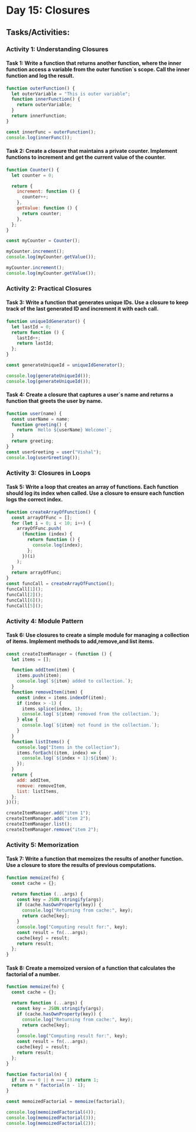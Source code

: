 # Day 15: Closures

## Tasks/Activities:

### Activity 1: Understanding Closures

#### Task 1: Write a function that returns another function, where the inner function access a variable from the outer function`s scope. Call the inner function and log the result.

```js
function outerFunction() {
  let outerVariable = "This is outer variable";
  function innerFunction() {
    return outerVariable;
  }
  return innerFunction;
}

const innerFunc = outerFunction();
console.log(innerFunc());
```

#### Task 2: Create a closure that maintains a private counter. Implement functions to increment and get the current value of the counter.

```js
function Counter() {
  let counter = 0;

  return {
    increment: function () {
      counter++;
    },
    getValue: function () {
      return counter;
    },
  };
}

const myCounter = Counter();

myCounter.increment();
console.log(myCounter.getValue());

myCounter.increment();
console.log(myCounter.getValue());
```

### Activity 2: Practical Closures

#### Task 3: Write a function that generates unique IDs. Use a closure to keep track of the last generated ID and increment it with each call.

```js
function uniqueIdGenerator() {
  let lastId = 0;
  return function () {
    lastId++;
    return lastId;
  };
}

const generateUniqueId = uniqueIdGenerator();

console.log(generateUniqueId());
console.log(generateUniqueId());
```

#### Task 4: Create a closure that captures a user`s name and returns a function that greets the user by name.

```js
function user(name) {
  const userName = name;
  function greeting() {
    return `Hello ${userName} Welcome!`;
  }
  return greeting;
}
const userGreeting = user("Vishal");
console.log(userGreeting());
```

### Activity 3: Closures in Loops

#### Task 5: Write a loop that creates an array of functions. Each function should log its index when called. Use a closure to ensure each function logs the correct index.

```js
function createArrayOfFunction() {
  const arrayOfFunc = [];
  for (let i = 0; i < 10; i++) {
    arrayOfFunc.push(
      (function (index) {
        return function () {
          console.log(index);
        };
      })(i)
    );
  }
  return arrayOfFunc;
}
const funcCall = createArrayOfFunction();
funcCall[1]();
funcCall[2]();
funcCall[6]();
funcCall[5]();
```

### Activity 4: Module Pattern

#### Task 6: Use closures to create a simple module for managing a collection of items. Implement methods to add,remove,and list items.

```js
const createItemManager = (function () {
  let items = [];

  function addItem(item) {
    items.push(item);
    console.log(`${item} added to collection.`);
  }
  function removeItem(item) {
    const index = items.indexOf(item);
    if (index > -1) {
      items.splice(index, 1);
      console.log(`${item} removed from the collection.`);
    } else {
      console.log(`${item} not found in the collection.`);
    }
  }
  function listItems() {
    console.log("Items in the collection");
    items.forEach((item, index) => {
      console.log(`${index + 1}:${item}`);
    });
  }
  return {
    add: addItem,
    remove: removeItem,
    list: listItems,
  };
})();

createItemManager.add("item 1");
createItemManager.add("item 2");
createItemManager.list();
createItemManager.remove("item 2");
```

### Activity 5: Memorization

#### Task 7: Write a function that memoizes the results of another function. Use a closure to store the results of previous computations.

```js
function memoize(fn) {
  const cache = {};

  return function (...args) {
    const key = JSON.stringify(args);
    if (cache.hasOwnProperty(key)) {
      console.log("Returning from cache:", key);
      return cache[key];
    }
    console.log("Computing result for:", key);
    const result = fn(...args);
    cache[key] = result;
    return result;
  };
}
```

#### Task 8: Create a memoized version of a function that calculates the factorial of a number.

```js
function memoize(fn) {
  const cache = {};

  return function (...args) {
    const key = JSON.stringify(args);
    if (cache.hasOwnProperty(key)) {
      console.log("Returning from cache:", key);
      return cache[key];
    }
    console.log("Computing result for:", key);
    const result = fn(...args);
    cache[key] = result;
    return result;
  };
}

function factorial(n) {
  if (n === 0 || n === 1) return 1;
  return n * factorial(n - 1);
}

const memoizedFactorial = memoize(factorial);

console.log(memoizedFactorial(4));
console.log(memoizedFactorial(3));
console.log(memoizedFactorial(2));
```
